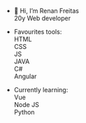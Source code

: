 - 👋 Hi, I’m Renan Freitas<br>
20y Web developer <br>

- Favourites tools:<br>
HTML<br>
CSS<br>
JS<br>
JAVA<br>
C#<br>
Angular<br>

- Currently learning:<br>
Vue <br>
Node JS<br>
Python<br>


